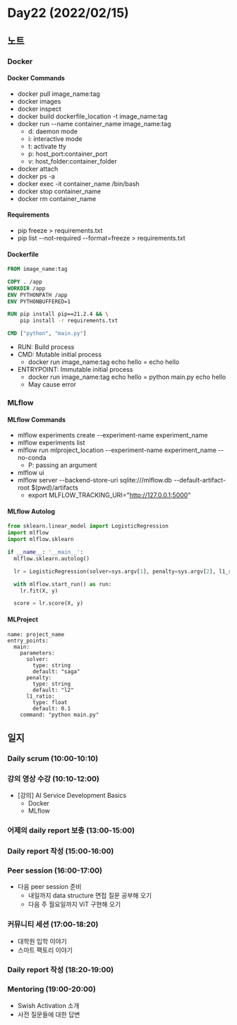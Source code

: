 # Day22 (2022/02/15)

## 노트

### Docker

#### Docker Commands

  * docker pull image_name:tag
  * docker images
  * docker inspect
  * docker build dockerfile_location -t image_name:tag
  * docker run --name container_name image_name:tag
    * d: daemon mode
    * i: interactive mode
    * t: activate tty
    * p: host_port:container_port
    * v: host_folder:container_folder
  * docker attach
  * docker ps -a
  * docker exec -it container_name /bin/bash
  * docker stop container_name
  * docker rm container_name

#### Requirements

  * pip freeze > requirements.txt
  * pip list --not-required --format=freeze > requirements.txt

#### Dockerfile

```Dockerfile
FROM image_name:tag

COPY . /app
WORKDIR /app
ENV PYTHONPATH /app
ENV PYTHONBUFFERED=1

RUN pip install pip==21.2.4 && \
    pip install -r requirements.txt

CMD ["python", "main.py"]
```

  * RUN: Build process
  * CMD: Mutable initial process
    * docker run image_name:tag echo hello = echo hello
  * ENTRYPOINT: Immutable initial process
    * docker run image_name:tag echo hello = python main.py echo hello
    * May cause error

### MLflow

#### MLflow Commands

  * mlflow experiments create --experiment-name experiment_name
  * mlflow experiments list
  * mlflow run mlproject_location --experiment-name experiment_name --no-conda
    * P: passing an argument
  * mlflow ui
  * mlflow server --backend-store-uri sqlite:///mlflow.db --default-artifact-root $(pwd)/artifacts
    * export MLFLOW_TRACKING_URI="http://127.0.0.1:5000"

#### MLflow Autolog

```python
from sklearn.linear_model import LogisticRegression
import mlflow
import mlflow.sklearn

if __name__: '__main__':
  mlflow.sklearn.autolog()

  lr = LogisticRegression(solver=sys.argv[1], penalty=sys.argv[2], l1_ratio=float(sys.argv[3]))

  with mlflow.start_run() as run:
    lr.fit(X, y)

  score = lr.score(X, y)
```

#### MLProject

```
name: project_name
entry_points:
  main:
    parameters:
      solver:
        type: string
        default: "saga"
      penalty:
        type: string
        default: "l2"
      l1_ratio:
        type: float
        default: 0.1
    command: "python main.py"
```

## 일지

### Daily scrum (10:00-10:10)

### 강의 영상 수강 (10:10-12:00)

  * [강의] AI Service Development Basics
    * Docker
    * MLflow

### 어제의 daily report 보충 (13:00-15:00)

### Daily report 작성 (15:00-16:00)

### Peer session (16:00-17:00)

  * 다음 peer session 준비
    * 내일까지 data structure 면접 질문 공부해 오기
    * 다음 주 월요일까지 ViT 구현해 오기

### 커뮤니티 세션 (17:00-18:20)

  * 대학원 입학 이야기
  * 스마트 팩토리 이야기

### Daily report 작성 (18:20-19:00)

### Mentoring (19:00-20:00)

  * Swish Activation 소개
  * 사전 질문들에 대한 답변
